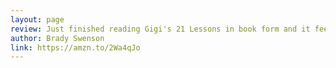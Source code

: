 ```yaml
---
layout: page
review: Just finished reading Gigi's 21 Lessons in book form and it feels to me like the lessons found their preferred medium. Gigi's writing is curious, soulful, witty and charming, a unique contribution to bitcoin, and it just feels right as a book.
author: Brady Swenson
link: https://amzn.to/2Wa4qJo
---
```

